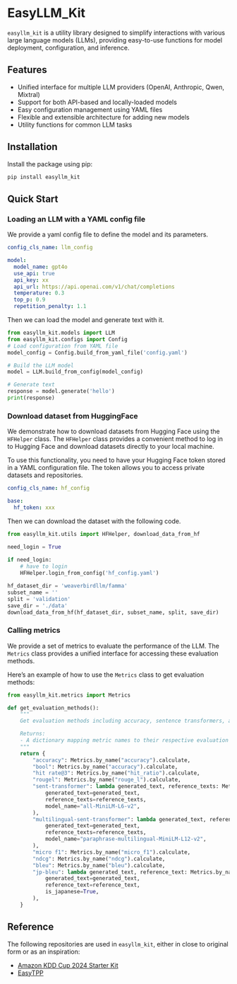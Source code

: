 # EasyLLM_Kit

`easyllm_kit` is a utility library designed to simplify interactions with various large language models (LLMs), providing easy-to-use functions for model deployment, configuration, and inference. 

## Features

- Unified interface for multiple LLM providers (OpenAI, Anthropic, Qwen, Mixtral)
- Support for both API-based and locally-loaded models
- Easy configuration management using YAML files
- Flexible and extensible architecture for adding new models
- Utility functions for common LLM tasks

## Installation

Install the package using pip:

```bash
pip install easyllm_kit
```

## Quick Start

### Loading an LLM with a YAML config file

We provide a yaml config file to define the model and its parameters.
```yaml
config_cls_name: llm_config

model:
  model_name: gpt4o
  use_api: true
  api_key: xx
  api_url: https://api.openai.com/v1/chat/completions
  temperature: 0.3
  top_p: 0.9
  repetition_penalty: 1.1
```

Then we can load the model and generate text with it.
```python
from easyllm_kit.models import LLM
from easyllm_kit.configs import Config
# Load configuration from YAML file
model_config = Config.build_from_yaml_file('config.yaml')

# Build the LLM model
model = LLM.build_from_config(model_config)

# Generate text
response = model.generate('hello')
print(response)
```

### Download dataset from HuggingFace

We demonstrate how to download datasets from Hugging Face using the `HFHelper` class. The `HFHelper` class provides a convenient method to log in to Hugging Face and download datasets directly to your local machine. 

To use this functionality, you need to have your Hugging Face token stored in a YAML configuration file. The token allows you to access private datasets and repositories.

```yaml
config_cls_name: hf_config

base:
  hf_token: xxx
```

Then we can download the dataset with the following code.

```python
from easyllm_kit.utils import HFHelper, download_data_from_hf

need_login = True
    
if need_login:
    # have to login
    HFHelper.login_from_config('hf_config.yaml')

hf_dataset_dir = 'weaverbirdllm/famma'
subset_name = ''
split = 'validation'
save_dir = './data'
download_data_from_hf(hf_dataset_dir, subset_name, split, save_dir)
```

### Calling metrics 

We provide a set of metrics to evaluate the performance of the LLM. The `Metrics` class provides a unified interface for accessing these evaluation methods.

Here’s an example of how to use the `Metrics` class to get evaluation methods:

```python
from easyllm_kit.metrics import Metrics

def get_evaluation_methods():
    """
    Get evaluation methods including accuracy, sentence transformers, and other metrics.

    Returns:
    - A dictionary mapping metric names to their respective evaluation functions.
    """
    return {
        "accuracy": Metrics.by_name("accuracy").calculate,
        "bool": Metrics.by_name("accuracy").calculate,
        "hit rate@3": Metrics.by_name("hit_ratio").calculate,
        "rougel": Metrics.by_name("rouge_l").calculate,
        "sent-transformer": lambda generated_text, reference_texts: Metrics.by_name("cosine_similarity").calculate(
            generated_text=generated_text,
            reference_texts=reference_texts,
            model_name="all-MiniLM-L6-v2",
        ),
        "multilingual-sent-transformer": lambda generated_text, reference_texts: Metrics.by_name("cosine_similarity").calculate(
            generated_text=generated_text,
            reference_texts=reference_texts,
            model_name="paraphrase-multilingual-MiniLM-L12-v2",
        ),
        "micro f1": Metrics.by_name("micro_f1").calculate,
        "ndcg": Metrics.by_name("ndcg").calculate,
        "bleu": Metrics.by_name("bleu").calculate,
        "jp-bleu": lambda generated_text, reference_text: Metrics.by_name("bleu").calculate(
            generated_text=generated_text,
            reference_text=reference_text,
            is_japanese=True,
        ),
    }
```


## Reference

The following repositories are used in `easyllm_kit`, either in close to original form or as an inspiration:

- [Amazon KDD Cup 2024 Starter Kit](https://gitlab.aicrowd.com/aicrowd/challenges/amazon-kdd-cup-2024/amazon-kdd-cup-2024-starter-kit)
- [EasyTPP](https://github.com/ant-research/EasyTemporalPointProcess)

